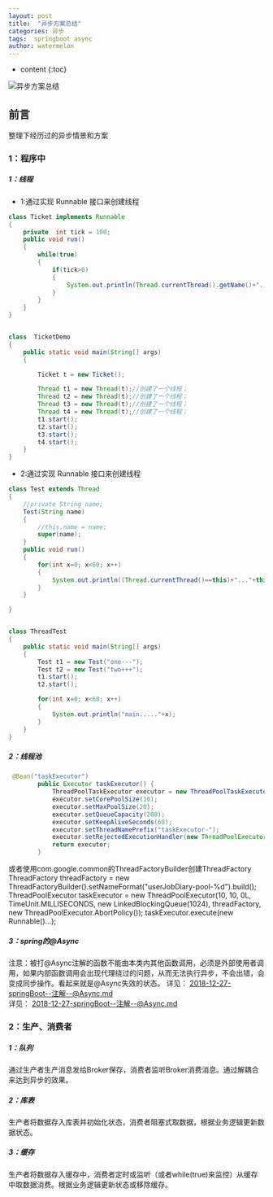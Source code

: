 ```yaml
---
layout: post
title:  "异步方案总结"
categories: 异步
tags:  springboot async
author: watermelon
---
```

* content
{:toc}

![异步方案总结](https://wx3.sinaimg.cn/mw1024/005xB1vLly1fylci0o961j30k00b9wfi.jpg)
## 前言
整理下经历过的异步情景和方案






### 1：程序中
#####  1：线程
* 1:通过实现 Runnable 接口来创建线程
```java
class Ticket implements Runnable
{
    private  int tick = 100;
    public void run()
    {
        while(true)
        {
            if(tick>0)
            {
                System.out.println(Thread.currentThread().getName()+"....sale : "+ tick--);
            }
        }
    }
}


class  TicketDemo
{
    public static void main(String[] args) 
    {

        Ticket t = new Ticket();

        Thread t1 = new Thread(t);//创建了一个线程；
        Thread t2 = new Thread(t);//创建了一个线程；
        Thread t3 = new Thread(t);//创建了一个线程；
        Thread t4 = new Thread(t);//创建了一个线程；
        t1.start();
        t2.start();
        t3.start();
        t4.start();    
    }
}
```
* 2:通过实现 Runnable 接口来创建线程
```java
class Test extends Thread
{
    //private String name;
    Test(String name)
    {
        //this.name = name;
        super(name);
    }
    public void run()
    {
        for(int x=0; x<60; x++)
        {
            System.out.println((Thread.currentThread()==this)+"..."+this.getName()+" run..."+x);     //Thread.currentThread():获取当前线程对象
        }
    }

}


class ThreadTest 
{
    public static void main(String[] args) 
    {
        Test t1 = new Test("one---");
        Test t2 = new Test("two+++");
        t1.start();
        t2.start();

        for(int x=0; x<60; x++)
        {
            System.out.println("main....."+x);
        }
    }
}
```

##### 2：线程池

```java
 @Bean("taskExecutor")
        public Executor taskExecutor() {
            ThreadPoolTaskExecutor executor = new ThreadPoolTaskExecutor();
            executor.setCorePoolSize(10);
            executor.setMaxPoolSize(20);
            executor.setQueueCapacity(200);
            executor.setKeepAliveSeconds(60);
            executor.setThreadNamePrefix("taskExecutor-");
            executor.setRejectedExecutionHandler(new ThreadPoolExecutor.CallerRunsPolicy());
            return executor;
        }
```

或者使用com.google.common的ThreadFactoryBuilder创建ThreadFactory
ThreadFactory threadFactory = new ThreadFactoryBuilder().setNameFormat("userJobDiary-pool-%d").build();
ThreadPoolExecutor taskExecutor = new ThreadPoolExecutor(10, 10, 0L, TimeUnit.MILLISECONDS, new LinkedBlockingQueue<Runnable>(1024), threadFactory, new ThreadPoolExecutor.AbortPolicy());
taskExecutor.execute(new Runnable()...);

##### 3：spring的@Async  
注意：被打@Async注解的函数不能由本类内其他函数调用，必须是外部使用者调用，如果内部函数调用会出现代理绕过的问题，从而无法执行异步，不会出错，会变成同步操作。看起来就是@Async失效的状态。
详见： [2018-12-27-springBoot--注解--@Async.md](2018-12-27-springBoot--注解--@Async.md)  
详见： [2018-12-27-springBoot--注解--@Async.md](https://bookmanxy.github.io/2018/12/27/springBoot-%E6%B3%A8%E8%A7%A3-@Async/)  

### 2：生产、消费者
##### 1：队列
通过生产者生产消息发给Broker保存，消费者监听Broker消费消息。通过解耦合来达到异步的效果。

##### 2：库表
生产者将数据存入库表并初始化状态，消费者阻塞式取数据，根据业务逻辑更新数据状态。

##### 3：缓存
生产者将数据存入缓存中，消费者定时或监听（或者while(true)来监控）从缓存中取数据消费。根据业务逻辑更新状态或移除缓存。






